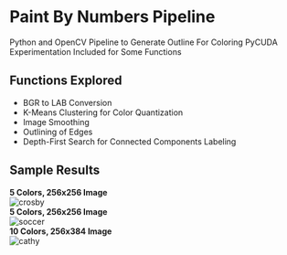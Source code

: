 # Paint By Numbers Pipeline

Python and OpenCV Pipeline to Generate Outline For Coloring
PyCUDA Experimentation Included for Some Functions

## Functions Explored
- BGR to LAB Conversion
- K-Means Clustering for Color Quantization
- Image Smoothing
- Outlining of Edges
- Depth-First Search for Connected Components Labeling

## Sample Results
**5 Colors, 256x256 Image** \
![crosby](https://user-images.githubusercontent.com/78238895/116842534-d7e79300-abaa-11eb-816f-46e43f487131.jpg) \
**5 Colors, 256x256 Image** \
![soccer](https://user-images.githubusercontent.com/78238895/116842738-91466880-abab-11eb-8cf5-f37fed7501cc.jpg) \
**10 Colors, 256x384 Image** \
![cathy](https://user-images.githubusercontent.com/78238895/116842812-e2eef300-abab-11eb-8249-2483b0481542.jpg) 



